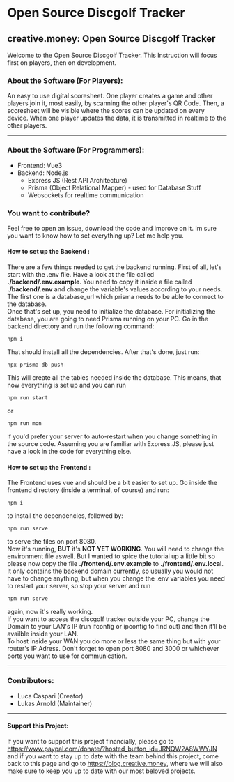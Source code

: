 # Open Source Discgolf Tracker
## creative.money: Open Source Discgolf Tracker

Welcome to the Open Source Discgolf Tracker.
This Instruction will focus first on players, then on development.

### About the Software (For Players):
An easy to use digital scoresheet. One player creates a game and other players join it, most easily, by scanning the other player's QR Code.
Then, a scoresheet will be visible where the scores can be updated on every device. When one player updates the data, it is transmitted in realtime to the other players.

--- 

### About the Software (For Programmers):
* Frontend: Vue3
* Backend: Node.js
    - Express JS (Rest API Architecture)
    - Prisma (Object Relational Mapper) - used for Database Stuff
    - Websockets for realtime communication

### You want to contribute?
Feel free to open an issue, download the code and improve on it.
Im sure you want to know how to set everything up? Let me help you.

#### <b>How to set up the Backend </b>:
There are a few things needed to get the backend running.
First of all, let's start with the .env file.
Have a look at the file called <b>./backend/.env.example</b>. 
You need to copy it inside a file called <b>./backend/.env</b> and change the variable's values according to your needs. The first one is a database_url which prisma needs to be able to connect to the database.<br>
Once that's set up, you need to initialize the database. For initializing the database, you are going to need Prisma running on your PC. Go in the backend directory and run the following command:  
```
npm i
```
That should install all the dependencies. After that's done, just run:

```
npx prisma db push
```
This will create all the tables needed inside the database. This means, that now everything is set up and you can run

```
npm run start 
```
or
``` 
npm run mon
```
if you'd prefer your server to auto-restart when you change something in the source code.
Assuming you are familiar with Express.JS, please just have a look in the code for everything else.

#### <b>How to set up the Frontend </b>:
The Frontend uses vue and should be a bit easier to set up. Go inside the frontend directory (inside a terminal, of course) and run:
``` 
npm i
```
to install the dependencies, followed by:

``` 
npm run serve
```
to serve the files on port 8080. <br>
Now it's running, <b>BUT</b> it's <b>NOT YET WORKING</b>. You will need to change the environment file aswell. But I wanted to spice the tutorial up a little bit so please now copy the file <b>./frontend/.env.example</b> to <b>./frontend/.env.local</b>. It only contains the backend domain currently, so usually you would not have to change anything, but when you change the .env variables you need to restart your server, so stop your server and run

``` 
npm run serve
```

again, now it's really working. <br>
If you want to access the discgolf tracker outside your PC, change the Domain to your LAN's IP (run ifconfig or ipconfig to find out) and then it'll be availble inside your LAN. <br>
To host inside your WAN you do more or less the same thing but with your router's IP Adress. Don't forget to open port 8080 and 3000 or whichever ports you want to use for communication. <br>

--- 

### Contributors:
* Luca Caspari (Creator)
* Lukas Arnold (Maintainer)


--- 
#### Support this Project:
If you want to support this project financially, please go to https://www.paypal.com/donate/?hosted_button_id=JRNQW2A8WWYJN and if you want to stay up to date with the team behind this project, come back to this page and go to https://blog.creative.money, where we will also make sure to keep you up to date with our most beloved projects.